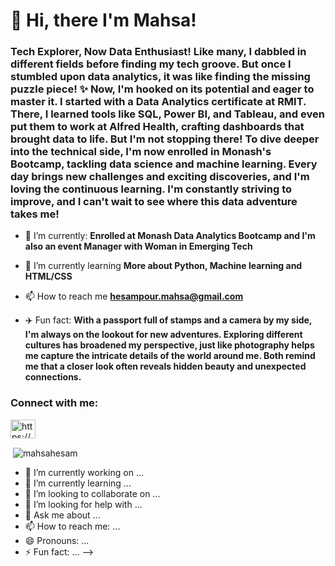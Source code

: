 
<h1 align="left">👋 Hi, there I'm Mahsa!</h1>
<h3 align="left">Tech Explorer, Now Data Enthusiast! Like many, I dabbled in different fields before finding my tech groove. But once I stumbled upon data analytics, it was like finding the missing puzzle piece! ✨ Now, I'm hooked on its potential and eager to master it. I started with a Data Analytics certificate at RMIT. There, I learned tools like SQL, Power BI, and Tableau, and even put them to work at Alfred Health, crafting dashboards that brought data to life. But I'm not stopping there! To dive deeper into the technical side, I'm now enrolled in Monash's Bootcamp, tackling data science and machine learning. Every day brings new challenges and exciting discoveries, and I'm loving the continuous learning. I'm constantly striving to improve, and I can't wait to see where this data adventure takes me!</h3>

- 🔭 I’m currently: **Enrolled at Monash Data Analytics Bootcamp and I'm also an event Manager with Woman in Emerging Tech**

- 🌱 I’m currently learning **More about Python, Machine learning and HTML/CSS**

- 📫 How to reach me **hesampour.mahsa@gmail.com**

- ✈️ Fun fact: **With a passport full of stamps and a camera by my side, I'm always on the lookout for new adventures. Exploring different cultures has broadened my perspective, just like photography helps me capture the intricate details of the world around me. Both remind me that a closer look often reveals hidden beauty and unexpected connections.**

<h3 align="left">Connect with me:</h3>
<p align="left">
<a href="https://linkedin.com/in/https://www.linkedin.com/in/mhesampour/" target="blank"><img align="center" src="https://raw.githubusercontent.com/rahuldkjain/github-profile-readme-generator/master/src/images/icons/Social/linked-in-alt.svg" alt="https://www.linkedin.com/in/mhesampour/" height="30" width="40" /></a>
</p>

<p>&nbsp;<img align="center" src="https://github-readme-stats.vercel.app/api?username=mahsahesam&show_icons=true&locale=en" alt="mahsahesam" /></p>
























































































- 🔭 I’m currently working on ...
- 🌱 I’m currently learning ...
- 👯 I’m looking to collaborate on ...
- 🤔 I’m looking for help with ...
- 💬 Ask me about ...
- 📫 How to reach me: ...
- 😄 Pronouns: ...
- ⚡ Fun fact: ...
-->
